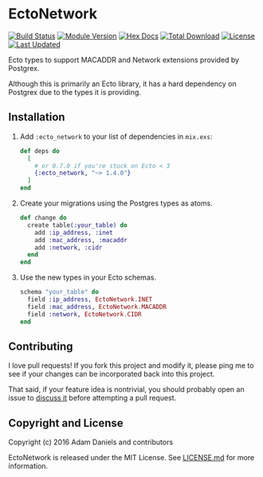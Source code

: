 # EctoNetwork

[![Build Status](https://travis-ci.org/adam12/ecto_network.svg?branch=master)](https://travis-ci.org/adam12/ecto_network)
[![Module Version](https://img.shields.io/hexpm/v/ecto_network.svg)](https://hex.pm/packages/ecto_network)
[![Hex Docs](https://img.shields.io/badge/hex-docs-lightgreen.svg)](https://hexdocs.pm/ecto_network/)
[![Total Download](https://img.shields.io/hexpm/dt/ecto_network.svg)](https://hex.pm/packages/ecto_network)
[![License](https://img.shields.io/hexpm/l/ecto_network.svg)](https://github.com/adam12/ecto_network/blob/master/LICENSE)
[![Last Updated](https://img.shields.io/github/last-commit/adam12/ecto_network.svg)](https://github.com/adam12/ecto_network/commits/master)

Ecto types to support MACADDR and Network extensions provided by Postgrex.

Although this is primarily an Ecto library, it has a hard dependency on Postgrex
due to the types it is providing.

## Installation

1. Add `:ecto_network` to your list of dependencies in `mix.exs`:

    ```elixir
    def deps do
      [
        # or 0.7.0 if you're stuck on Ecto < 3
        {:ecto_network, "~> 1.4.0"}
      ]
    end
    ```

2. Create your migrations using the Postgres types as atoms.

    ```elixir
    def change do
      create table(:your_table) do
        add :ip_address, :inet
        add :mac_address, :macaddr
        add :network, :cidr
      end
    end
    ```

3. Use the new types in your Ecto schemas.

    ```elixir
    schema "your_table" do
      field :ip_address, EctoNetwork.INET
      field :mac_address, EctoNetwork.MACADDR
      field :network, EctoNetwork.CIDR
    end
    ```

## Contributing

I love pull requests! If you fork this project and modify it, please ping me to see
if your changes can be incorporated back into this project.

That said, if your feature idea is nontrivial, you should probably open an issue to
[discuss it](http://www.igvita.com/2011/12/19/dont-push-your-pull-requests/)
before attempting a pull request.

## Copyright and License

Copyright (c) 2016 Adam Daniels and contributors

EctoNetwork is released under the MIT License. See [LICENSE.md](./LICENSE.md) for
more information.
